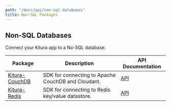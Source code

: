 ```yaml
---
path: "/docs/api/non-sql-databases"
title: Non-SQL Packages
---
```


## Non-SQL Databases

 Connect your Kitura app to a No-SQL database.

 | Package      | Description | API Documentation |
 | ----------- | ----------- | ------- |
 | [Kitura-CouchDB](https://github.com/Kitura/Kitura-CouchDB)      | SDK for connecting to Apache CouchDB and Cloudant.  | [API](https://kitura.github.io/Kitura-CouchDB/) |
 | [Kitura-Redis](https://github.com/Kitura/Kitura-Redis) | SDK for connecting to Redis key/value datastore. | [API](https://kitura.github.io/Kitura-redis/) |